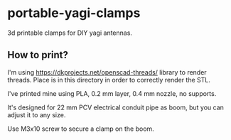 # portable-yagi-clamps
3d printable clamps for DIY yagi antennas.

## How to print?

I'm using https://dkprojects.net/openscad-threads/ library to render threads. Place is in this directory in order to correctly render the STL.

I've printed mine using PLA, 0.2 mm layer, 0.4 mm nozzle, no supports.

It's designed for 22 mm PCV electrical conduit pipe as boom, but you can adjust it to any size.

Use M3x10 screw to secure a clamp on the boom.
